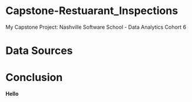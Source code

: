 # Capstone-Restuarant_Inspections
My Capstone Project: Nashville Software School - Data Analytics Cohort 6



# Data Sources
# Conclusion
**Hello**
